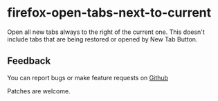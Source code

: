 firefox-open-tabs-next-to-current
=================================

Open all new tabs always to the right of the current one. This doesn't include
tabs that are being restored or opened by New Tab Button.

Feedback
--------

You can report bugs or make feature requests on
[Github]( https://github.com/Nidre/firefox-open-tabs-next-to-current )

Patches are welcome.


